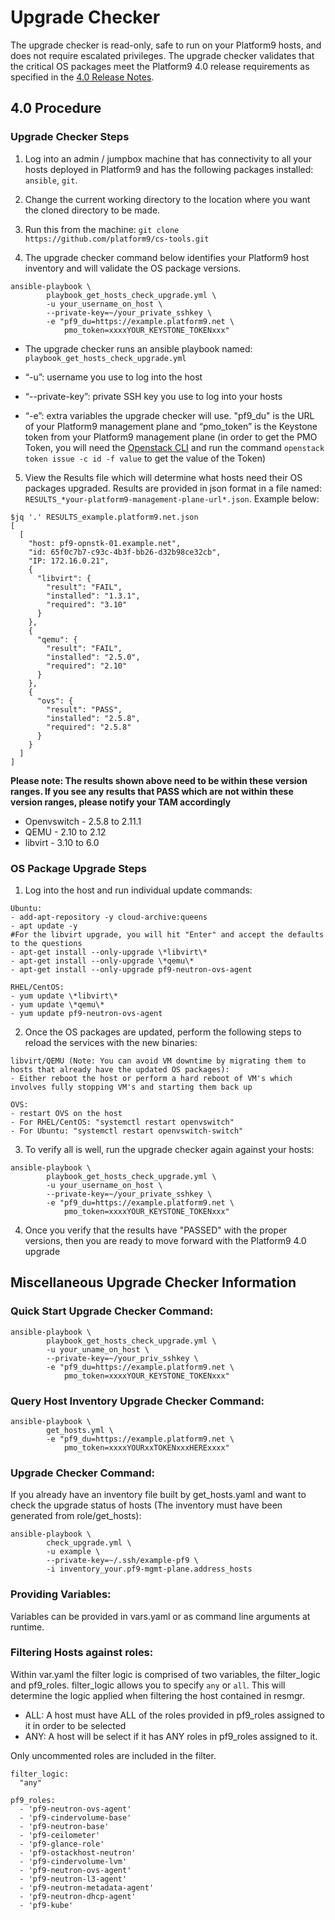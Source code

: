 # Upgrade Checker
The upgrade checker is read-only, safe to run on your Platform9 hosts, and does not require escalated privileges. The upgrade checker validates that the critical OS packages meet the Platform9 4.0 release requirements as specified in the [4.0 Release Notes](https://docs.platform9.com/support/platform9-4-0-release-notes/).

## 4.0 Procedure
### Upgrade Checker Steps
1. Log into an admin / jumpbox machine that has connectivity to all your hosts deployed in Platform9 and has the following packages installed: `ansible`, `git`.

2. Change the current working directory to the location where you want the cloned directory to be made.

3. Run this from the machine: `git clone https://github.com/platform9/cs-tools.git`

4. The upgrade checker command below identifies your Platform9 host inventory and will validate the OS package versions.
```
ansible-playbook \
        playbook_get_hosts_check_upgrade.yml \
        -u your_username_on_host \
        --private-key=~/your_private_sshkey \
        -e "pf9_du=https://example.platform9.net \
            pmo_token=xxxxYOUR_KEYSTONE_TOKENxxx"
```
- The upgrade checker runs an ansible playbook named: `playbook_get_hosts_check_upgrade.yml`

- “-u”: username you use to log into the host

- “--private-key”: private SSH key you use to log into your hosts

- “-e”: extra variables the upgrade checker will use. "pf9_du" is the URL of your Platform9 management plane and “pmo_token” is the Keystone token from your Platform9 management plane (in order to get the PMO Token, you will need the [Openstack CLI](https://docs.platform9.com/support/getting-started-with-the-openstack-command-line/) and run the command `openstack token issue -c id -f value` to get the value of the Token)

5. View the Results file which will determine what hosts need their OS packages upgraded. Results are provided in json format in a file named: `RESULTS_*your-platform9-management-plane-url*.json`. Example below: 
```
$jq '.' RESULTS_example.platform9.net.json
[
  [
    "host: pf9-opnstk-01.example.net",
    "id: 65f0c7b7-c93c-4b3f-bb26-d32b98ce32cb",
    "IP: 172.16.0.21",
    {
      "libvirt": {
        "result": "FAIL",
        "installed": "1.3.1",
        "required": "3.10"
      }
    },
    {
      "qemu": {
        "result": "FAIL",
        "installed": "2.5.0",
        "required": "2.10"
      }
    },
    {
      "ovs": {
        "result": "PASS",
        "installed": "2.5.8",
        "required": "2.5.8"
      }
    }
  ]
]
```
**Please note: The results shown above need to be within these version ranges. If you see any results that PASS which are not within these version ranges, please notify your TAM accordingly**

- Openvswitch - 2.5.8 to 2.11.1
- QEMU - 2.10 to 2.12
- libvirt - 3.10 to 6.0

### OS Package Upgrade Steps

1. Log into the host and run individual update commands:
```
Ubuntu: 
- add-apt-repository -y cloud-archive:queens
- apt update -y
#For the libvirt upgrade, you will hit "Enter" and accept the defaults to the questions
- apt-get install --only-upgrade \*libvirt\*
- apt-get install --only-upgrade \*qemu\*
- apt-get install --only-upgrade pf9-neutron-ovs-agent

RHEL/CentOS:
- yum update \*libvirt\*
- yum update \*qemu\*
- yum update pf9-neutron-ovs-agent
```
2. Once the OS packages are updated, perform the following steps to reload the services with the new binaries:
```
libvirt/QEMU (Note: You can avoid VM downtime by migrating them to hosts that already have the updated OS packages):
- Either reboot the host or perform a hard reboot of VM's which involves fully stopping VM's and starting them back up

OVS:
- restart OVS on the host
- For RHEL/CentOS: "systemctl restart openvswitch"
- For Ubuntu: "systemctl restart openvswitch-switch"
```
3. To verify all is well, run the upgrade checker again against your hosts:
```
ansible-playbook \
        playbook_get_hosts_check_upgrade.yml \
        -u your_username_on_host \
        --private-key=~/your_private_sshkey \
        -e "pf9_du=https://example.platform9.net \
            pmo_token=xxxxYOUR_KEYSTONE_TOKENxxx"
```
4. Once you verify that the results have "PASSED" with the proper versions, then you are ready to move forward with the Platform9 4.0 upgrade 


## Miscellaneous Upgrade Checker Information
### Quick Start Upgrade Checker Command:
```
ansible-playbook \
        playbook_get_hosts_check_upgrade.yml \
        -u your_uname_on_host \
        --private-key=~/your_priv_sshkey \
        -e "pf9_du=https://example.platform9.net \
            pmo_token=xxxxYOUR_KEYSTONE_TOKENxxx"
```

### Query Host Inventory Upgrade Checker Command:
```
ansible-playbook \
        get_hosts.yml \
        -e "pf9_du=https://example.platform9.net \
            pmo_token=xxxxYOURxxTOKENxxxHERExxxx"
```

### Upgrade Checker Command:
If you already have an inventory file built by get_hosts.yaml and want to check the upgrade status of hosts (The inventory must have been generated from role/get_hosts):
```
ansible-playbook \
        check_upgrade.yml \
        -u example \
        --private-key=~/.ssh/example-pf9 \
        -i inventory_your.pf9-mgmt-plane.address_hosts
```

### Providing Variables:
Variables can be provided in vars.yaml or as command line arguments at runtime. 

### Filtering Hosts against roles:
Within var.yaml the filter logic is comprised of two variables, the filter_logic and pf9_roles.
filter_logic allows you to specify `any` or `all`. This will determine the logic applied when filtering the host contained in resmgr.
- ALL:
    A host must have ALL of the roles provided in pf9_roles assigned to it in order to be selected
- ANY:
    A host will be select if it has ANY roles in pf9_roles assigned to it.

Only uncommented roles are included in the filter.
```
filter_logic:
  "any"

pf9_roles:
  - 'pf9-neutron-ovs-agent'
  - 'pf9-cindervolume-base'
  - 'pf9-neutron-base'
  - 'pf9-ceilometer'
  - 'pf9-glance-role'
  - 'pf9-ostackhost-neutron'
  - 'pf9-cindervolume-lvm'
  - 'pf9-neutron-ovs-agent'
  - 'pf9-neutron-l3-agent'
  - 'pf9-neutron-metadata-agent'
  - 'pf9-neutron-dhcp-agent'
  - 'pf9-kube'
```
